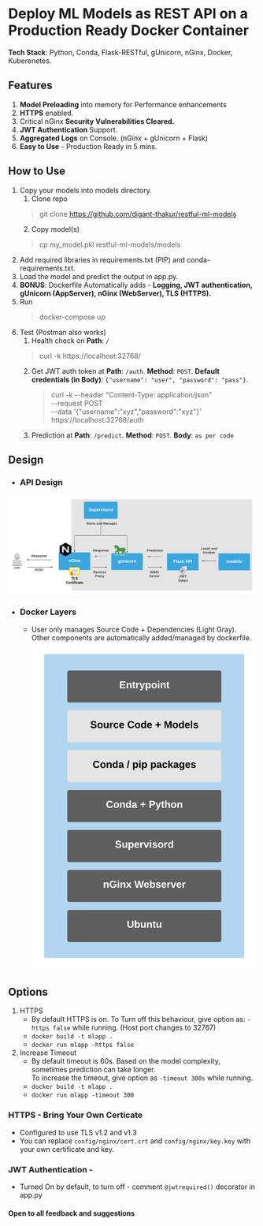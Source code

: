 # Deploy ML Models as REST API on a Production Ready Docker Container
**Tech Stack**: Python, Conda, Flask-RESTful, gUnicorn, nGinx, Docker, Kuberenetes.

## Features
1. **Model Preloading** into memory for Performance enhancements
2. **HTTPS** enabled. 
3. Critical nGinx **Security Vulnerabilities Cleared.** 
4. **JWT Authentication** Support.
5. **Aggregated Logs** on Console. (nGinx + gUnicorn + Flask)
6. **Easy to Use** - Production Ready in 5 mins.

## How to Use
1. Copy your models into models directory.
    1. Clone repo
     >git clone https://github.com/digant-thakur/restful-ml-models
    2. Copy model(s)
     >cp my_model.pkl restful-ml-models/models
2. Add required libraries in requirements.txt (PIP) and conda-requirements.txt.  
3. Load the model and predict the output in app.py.
4. **BONUS**: Dockerfile Automatically adds - **Logging, JWT authentication, gUnicorn (AppServer), nGinx (WebServer), TLS (HTTPS).** 
5. Run
    > docker-compose up
6. Test (Postman also works)
    1. Health check on **Path**: `/`
    > curl -k https://localhost:32768/
    2. Get JWT auth token at **Path**: `/auth`. **Method**: `POST`. **Default credentials (in Body)**: `{"username": "user", "password": "pass"}`.
        > curl -k --header "Content-Type: application/json" <br />
            --request POST <br />
            --data '{"username":"xyz","password":"xyz"}' <br />
            https://localhost:32768/auth
    3. Prediction at **Path**: `/predict`. **Method**: `POST`. **Body**: `as per code`

## Design
- ### API Design
![System Design](illustrations/system_design.png#center) 

- ### Docker Layers 
    - User only manages Source Code + Dependencies (Light Gray).<br /> Other components are automatically added/managed by dockerfile.
![Dockerfile Layering](illustrations/container_design.png#center)


## Options
1. HTTPS
    - By default HTTPS is on. To Turn off this behaviour, give option as: `-https false` while running. (Host port changes to 32767)
    - `docker build -t mlapp .`
    - `docker run mlapp -https false`
2. Increase Timeout
    - By default timeout is 60s. Based on the model complexity, sometimes prediction can take longer.<br /> To increase the timeout, give option as `-timeout 300s` while running.
    - `docker build -t mlapp .`
    - `docker run mlapp -timeout 300`
### HTTPS - Bring Your Own Certicate
- Configured to use TLS v1.2 and v1.3
- You can replace `config/nginx/cert.crt` and `config/nginx/key.key` with your own certificate and key.

### JWT Authentication - 
- Turned On by default, to turn off - comment `@jwtrequired()` decorator in app.py

#### Open to all feedback and suggestions